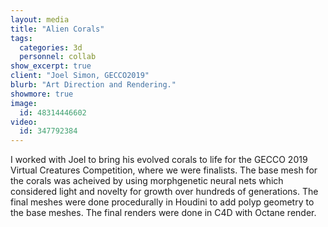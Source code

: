 ```yaml
---
layout: media
title: "Alien Corals"
tags:
  categories: 3d
  personnel: collab
show_excerpt: true
client: "Joel Simon, GECCO2019"
blurb: "Art Direction and Rendering."
showmore: true
image:
  id: 48314446602
video:
  id: 347792384
---
```


I worked with Joel to bring his evolved corals to life for the GECCO 2019 Virtual Creatures Competition, where we were finalists. The base mesh for the corals was acheived by using morphgenetic neural nets which considered light and novelty for growth over hundreds of generations. The final meshes were done procedurally in Houdini to add polyp geometry to the base meshes. The final renders were done in C4D with Octane render.